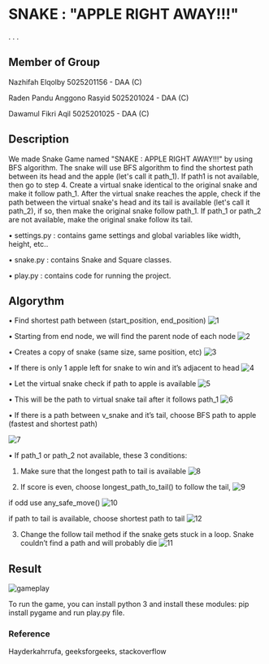 #      SNAKE : "APPLE RIGHT AWAY!!!"
.
.
.
##  Member of Group
Nazhifah Elqolby 5025201156 - DAA (C)

Raden Pandu Anggono Rasyid 5025201024 - DAA (C)

Dawamul Fikri Aqil 5025201025 - DAA (C)


## Description
We made Snake Game named "SNAKE : APPLE RIGHT AWAY!!!" by using BFS algorithm. The snake will use BFS algorithm to find the shortest path between its head and the apple (let's call it path_1). If path1 is not available, then go to step 4. Create a virtual snake identical to the original snake and make it follow path_1. After the virtual snake reaches the apple, check if the path between the virtual snake's head and its tail is available (let's call it path_2), if so, then make the original snake follow path_1. If path_1 or path_2 are not available, make the original snake follow its tail.


•	settings.py : contains game settings and global variables like width, height, etc..

•	snake.py : contains Snake and Square classes.

•	play.py : contains code for running the project.


## Algorythm

•	Find shortest path between (start_position, end_position)
![1](https://user-images.githubusercontent.com/94452616/168067962-4766d5a9-5ad9-40f7-b956-8b01cf96e083.jpg)

•	Starting from end node, we will find the parent node of each node 
![2](https://user-images.githubusercontent.com/94452616/168067968-69aa1adb-2eba-420e-9436-ae77b7340a3e.jpg)

•	Creates a copy of snake (same size, same position, etc)
![3](https://user-images.githubusercontent.com/94452616/168067974-21e4d052-ca4f-46db-b648-730e78ea9b0d.jpg)

•	If there is only 1 apple left for snake to win and it’s adjacent to head
![4](https://user-images.githubusercontent.com/94452616/168067982-94975fca-0593-4b89-878a-d90a4feca241.jpg)

•	Let the virtual snake check if path to apple is available
![5](https://user-images.githubusercontent.com/94452616/168067991-a35e4361-c358-46bb-a953-89ae587ddd03.jpg)

•	This will be the path to virtual snake tail after it follows path_1
![6](https://user-images.githubusercontent.com/94452616/168068154-80b4fc3c-a040-42f6-aa07-4097d916326c.jpg)

•	If there is a path between v_snake and it’s tail, choose BFS path to apple (fastest and shortest path)

![7](https://user-images.githubusercontent.com/94452616/168068005-a34f4b76-d355-49e8-be73-318a31472173.jpg)

•	If path_1 or path_2 not available, these 3 conditions:

  1. Make sure that the longest path to tail is available
![8](https://user-images.githubusercontent.com/94452616/168068022-0af8100f-8c0f-47fb-b773-280ffabd8c6f.png)
  
  2.	If score is even, choose longest_path_to_tail() to follow the tail,
![9](https://user-images.githubusercontent.com/94452616/168068074-ccb18faa-4b63-42a1-9b67-d6b0506b0260.png)

   if odd use any_safe_move()
![10](https://user-images.githubusercontent.com/94452616/168074545-4c854cf4-7294-49df-ad4c-2c4cb4d12723.png)

   if path to tail is available, choose shortest path to tail
![12](https://user-images.githubusercontent.com/94452616/168074560-2327e2d5-e0eb-4676-a37c-9bc5c38fdb8e.png)

  3.	Change the follow tail method if the snake gets stuck in a loop. Snake couldn’t find a path and will probably die
![11](https://user-images.githubusercontent.com/94452616/168068097-de35466f-2a53-4c37-b254-a6ef8aa24b3a.png)  

## Result
![gameplay](https://user-images.githubusercontent.com/38482276/87240274-cae19380-c420-11ea-8193-bddab2ef379d.gif)

To run the game, you can install python 3 and install these modules: pip install pygame and run play.py file.

### Reference
Hayderkahrrufa, geeksforgeeks, stackoverflow
